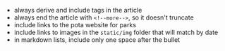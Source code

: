 - always derive and include tags in the article
- always end the article with `<!--more-->`, so it doesn't truncate
- include links to the pota website for parks
- include links to images in the `static/img` folder that will match by date
- in markdown lists, include only one space after the bullet
